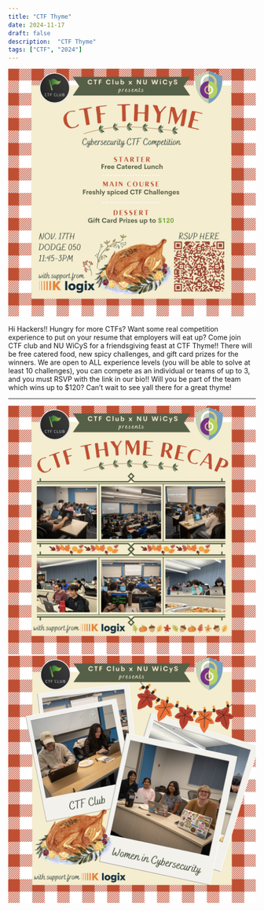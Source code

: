 ```yaml
---
title: "CTF Thyme"
date: 2024-11-17
draft: false
description:  "CTF Thyme"
tags: ["CTF", "2024"]
---
```


![featured](featured.png)

Hi Hackers!! Hungry for more CTFs? Want some real competition experience to put on your resume that employers will eat up? Come join CTF club and NU WiCyS for a friendsgiving feast at CTF Thyme!! There will be free catered food, new spicy challenges, and gift card prizes for the winners. We are open to ALL experience levels (you will be able to solve at least 10 challenges), you can compete as an individual or teams of up to 3, and you must RSVP with the link in our bio!! Will you be part of the team which wins up to \$120? Can’t wait to see yall there for a great thyme!

---

![thyme](thyme1.png)
![thyme](thyme2.png)
